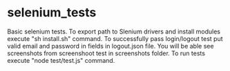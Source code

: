 # selenium_tests
Basic selenium tests.
To export path to Slenium drivers and install modules execute "sh install.sh" command.
To successfully pass login/logout test put valid email and password in fields in logout.json file.
You will be able see screenshots from screenshoot test in screenshots folder.
To run tests execute "node test/test.js" command.

